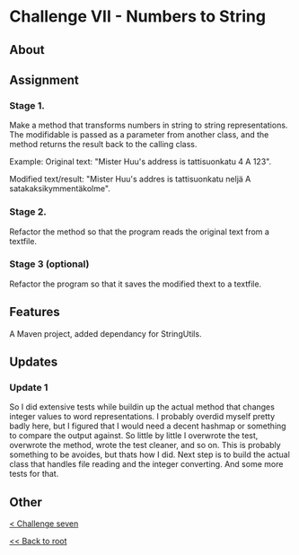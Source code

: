 # Challenge VII - Numbers to String
## About
## Assignment
### Stage 1.
Make a method that transforms numbers in string to string representations. The modifidable is passed as a parameter from another class, and the method returns the result back to the calling class.

Example:
Original text: "Mister Huu's address is tattisuonkatu 4 A 123".

Modified text/result: "Mister Huu's addres is tattisuonkatu neljä A satakaksikymmentäkolme".

### Stage 2.
Refactor the method so that the program reads the original text from a textfile.
### Stage 3 (optional)
Refactor the program so that it saves the modified thext to a textfile.
## Features
A Maven project, added dependancy for StringUtils.
## Updates
### Update 1
So I did extensive tests while buildin up the actual method that changes integer values to word representations. I probably overdid myself pretty badly here, but I figured that I would need a decent hashmap or something to compare the output against. So little by little I overwrote the test, overwrote the method, wrote the test cleaner, and so on.
This is probably something to be avoides, but thats how I did. 
Next step is to build the actual class that handles file reading and the integer converting. And some more tests for that.
## Other
[< Challenge seven](../../Haaste6/challengsix)

[<< Back to root](https://github.com/SJarno/Schoolproject-Java-Challenges)
